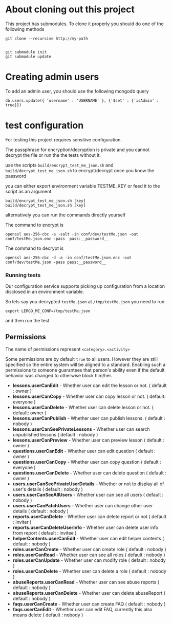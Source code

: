 # About cloning out this project

This project has submodules.
To clone it properly you should do one of the following methods

```
git clone --recursive http://my-path


git submodule init
git submodule update
```


# Creating admin users

To add an admin user, you should use the following mongodb query

```
db.users.update({ 'username' : 'USERNAME' }, {'$set' : {'isAdmin' : true}})
```



# test configuration

For testing this project requires sensitive configuration.

The passphrase for encryption/decryption is private and you cannot decrypt the file or run the the tests without it.

use the scripts `build/encrypt_test_me_json.sh` and `build/decrypt_test_me_json.sh` to encrypt/decrypt once you know the password

you can either export environment variable TESTME_KEY or feed it to the script as an argument

```
build/encrypt_test_me_json.sh [key]
build/decrypt_test_me_json.sh [key]
```

alternatively you can run the commands directly yourself

The command to encrypt is

```
openssl aes-256-cbc -a -salt -in conf/dev/testMe.json -out conf/testMe.json.enc -pass  pass:__password__
```


The command to decrypt is

```
openssl aes-256-cbc -d -a -in conf/testMe.json.enc -out conf/dev/testMe.json -pass pass:__password__
```




### Running tests

Our configuration service supports picking up configuration from a location disclosed in an environment variable.

So lets say you decrypted `testMe.json` at `/tmp/testMe.json` you need to run

```
export LERGO_ME_CONF=/tmp/testMe.json
```

and then run the test




## Permissions

The name of permissions represent `<category>.<activity>`

Some permissions are by default `true` to all users. However they are still specified so the entire system will be aligned to a standard.
Enabling such a permissions to someone guarantees that person's ability even if the default behavior was changed to otherwise block him/her.

 - **lessons.userCanEdit** - Whether user can edit the lesson or not. ( default : owner )
 - **lessons.userCanCopy** - Whether user can copy lesson or not. ( default: everyone )
 - **lessons.userCanDelete** - Whether user can delete lesson or not. ( default: owner )
 - **lessons.userCanPublish** - Whether user can publish lessons. ( default : nobody )
 - **lessons.userCanSeePrivateLessons** - Whether user can search unpublished lessons ( default : nobody )
 - **lessons.userCanPreview** - Whether user can preview lesson ( default : owner )
 - **questions.userCanEdit** - Whether user can edit question ( default : owner )
 - **questions.userCanCopy** -  Whether user can copy question ( default : everyone )
 - **questions.userCanDelete** - Whether user can delete question ( default : owner )
 - **users.userCanSeePrivateUserDetails** - Whether or not to display all of user's details ( default : nobody )
 - **users.userCanSeeAllUsers** - Whether user can see all users ( default : nobody )
 - **users.userCanPatchUsers** - Whether user can change other user details ( default : nobody )
 - **reports.userCanDelete** - Whether user can delete report or not ( default : inviter )
 - **reports.userCanDeleteUserInfo** - Whether user can delete user info from report ( default : invitee )
 - **helperContents.userCanEdit** - Whether user can edit helper contents ( default : nobody )
 - **roles.userCanCreate** - Whether user can create role ( default : nobody )
 - **roles.userCanRead** - Whether user can see all roles ( default : nobody )
 - **roles.userCanUpdate** - Whether user can modify role ( default : nobody )
 - **roles.userCanDelete** - Whether user can delete a role ( default : nobody )
 - **abuseReports.userCanRead** - Whether user can see abuse reports ( default : nobody )
 - **abuseReports.userCanDelete** - Whether user can delete abuseReport ( default : nobody )
 - **faqs.userCanCreate** - Whether user can create FAQ ( default : nobody )
 - **faqs.userCanEdit** - Whether user can edit FAQ, currently this also means delete ( default : nobody )